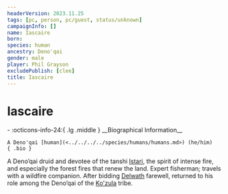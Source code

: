 ```yaml
---
headerVersion: 2023.11.25
tags: [pc, person, pc/guest, status/unknown]
campaignInfo: []
name: Iascaire
born:
species: human
ancestry: Deno'qai
gender: male
player: Phil Grayson
excludePublish: [clee]
title: Iascaire
---
```

# Iascaire
<div class="grid cards ext-narrow-margin ext-one-column" markdown>
- :octicons-info-24:{ .lg .middle } __Biographical Information__

    A Deno'qai [human](<../../../../species/humans/humans.md>) (he/him)  
    { .bio }

</div>


A Deno’qai druid and devotee of the tanshi [Istari](<../../../../cosmology/gods/tanshi/istari.md>), the spirit of intense fire, and especially the forest fires that renew the land. Expert fisherman; travels with a wildfire companion. After bidding [Delwath](<../delwath.md>) farewell, returned to his role among the Deno’qai of the [Ko'zula](<../../../../groups/deno-qai-tribes/northern-tribes/ko-zula.md>) tribe. 